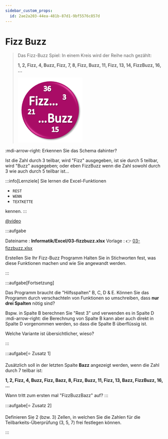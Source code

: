 ```yaml
---
sidebar_custom_props:
  id: 2ae2a203-44ea-481b-87d1-9bf5576c857d
---
```

# Fizz Buzz

> Das Fizz-Buzz Spiel: In einem Kreis wird der Reihe nach gezählt:
>
> **1, 2, __Fizz__, 4, __Buzz__, __Fizz__, 7, 8, __Fizz__, __Buzz__, 11, __Fizz__, 13, 14, __FizzBuzz__, 16, ...**
> 
> ![](images/fizz-buzz.png)

:mdi-arrow-right: Erkennen Sie das Schema dahinter?

<Solution webKey="b65ca220-bd14-4c60-a20f-c61ae9a7b42f" show>

Ist die Zahl durch $3$ teilbar, wird "Fizz" ausgegeben, ist sie durch $5$ teilbar, wird "Buzz" ausgegeben; oder eben FizzBuzz wenn die Zahl sowohl durch $3$ wie auch durch $5$ teilbar ist...
</Solution>
<br />

:::info[Lernziele]
Sie lernen die Excel-Funktionen
- `REST`
- `WENN`
- `TEXTKETTE`

kennen.
:::

[@video](images/03-fizzbuzz.mp4)

:::aufgabe

Dateiname
: __Informatik/Excel/03-fizzbuzz.xlsx__ 
Vorlage
: 👉 [03-fizzbuzz.xlsx](assets/03-fizzbuzz.xlsx)

<Answer type="state" webKey="2ebb004d-fc00-4e7c-bdd4-7849da01c496" />

Erstellen Sie Ihr Fizz-Buzz Programm
Halten Sie in Stichworten fest, was diese Funktionen machen und wie Sie angewandt werden.

<Answer type="text" webKey="6e7e98f1-24c0-4e0b-8869-7b5ed61490c7" />
:::

:::aufgabe[Fortsetzung]
<Answer type="state" webKey="a1464d03-afca-4c32-82d6-d1c3071b3840" />

Das Programm braucht die "Hilfsspalten" B, C, D & E. Können Sie das Programm durch verschachteln von Funktionen so umschreiben, dass **nur drei Spalten** nötig sind?

Bspw. in Spalte B berechnen Sie "Rest 3" und verwenden es in Spalte D :mdi-arrow-right: die Berechnung von Spalte B kann aber auch direkt in Spalte D vorgenommen werden, so dass die Spalte B überflüssig ist.

Welche Variante ist übersichtlicher, wieso?

<Answer type="text" webKey="74e5c8a6-734d-4f98-b651-e02c11de9165" />
:::

:::aufgabe[⭐ Zusatz 1]
<Answer type="state" webKey="b689ed32-642f-4af6-a6e6-d3c1f6730a68" />

Zusätzlich soll in der letzten Spalte __Bazz__ angezeigt werden, wenn die Zahl durch $7$ teilbar ist:

**1, 2, __Fizz__, 4, __Buzz__, __Fizz__, __Bazz__, 8, __Fizz__, __Buzz__, 11, __Fizz__, 13, __Bazz__, __FizzBuzz__, 16, ...**


Wann tritt zum ersten mal "FizzBuzzBazz" auf?
<Answer type="string" webKey="8f99ae83-6541-4fb0-8544-7ddc45ac8a75" solution="105"/>
:::

:::aufgabe[⭐ Zusatz 2]
<Answer type="state" webKey="b7197f58-35aa-4435-b326-374fae3eb6fa"  />

Definieren Sie 2 (bzw. 3) Zellen, in welchen Sie die Zahlen für die Teilbarkeits-Überprüfung (3, 5, 7) frei festlegen können.

:::